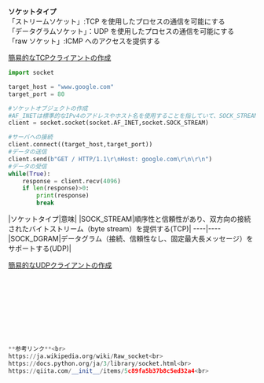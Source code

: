 **ソケットタイプ**<br>
「ストリームソケット」:TCP を使用したプロセスの通信を可能にする<br>
「データグラムソケット」：UDP を使用したプロセスの通信を可能にする<br>
「raw ソケット」:ICMP へのアクセスを提供する

[簡易的なTCPクライアントの作成](https://github.com/mizuirorivi/cyber-security-programming_by_python/blob/master/Chapter%202/tcpclient.py)
```python
import socket

target_host = "www.google.com"
target_port = 80

#ソケットオブジェクトの作成
#AF_INETは標準的なIPv4のアドレスやホスト名を使用することを指していて、SOCK_STREAMはTCPを用いることを示している
client = socket.socket(socket.AF_INET,socket.SOCK_STREAM)

#サーバへの接続
client.connect((target_host,target_port))
#データの送信
client.send(b"GET / HTTP/1.1\r\nHost: google.com\r\n\r\n")
#データの受信
while(True):
    response = client.recv(4096)
    if len(response)>0:
        print(response)
        break
```
|ソケットタイプ|意味|
|SOCK_STREAM|順序性と信頼性があり、双方向の接続されたバイトストリーム（byte stream）を提供する(TCP)|
----|----
|SOCK_DGRAM|データグラム（接続、信頼性なし、固定最大長メッセージ）をサポートする(UDP)|

[簡易的なUDPクライアントの作成]()
```python










**参考リンク**<br>
https://ja.wikipedia.org/wiki/Raw_socket<br>
https://docs.python.org/ja/3/library/socket.html<br>
https://qiita.com/__init__/items/5c89fa5b37b8c5ed32a4<br>